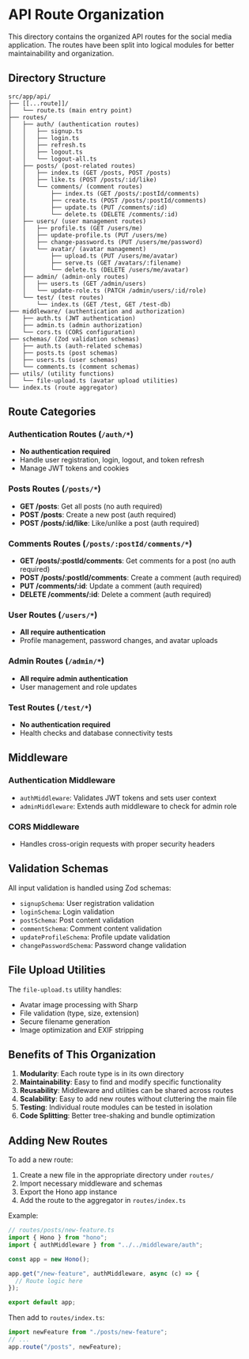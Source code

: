 # API Route Organization

This directory contains the organized API routes for the social media application. The routes have been split into logical modules for better maintainability and organization.

## Directory Structure

```
src/app/api/
├── [[...route]]/
│   └── route.ts (main entry point)
├── routes/
│   ├── auth/ (authentication routes)
│   │   ├── signup.ts
│   │   ├── login.ts
│   │   ├── refresh.ts
│   │   ├── logout.ts
│   │   └── logout-all.ts
│   ├── posts/ (post-related routes)
│   │   ├── index.ts (GET /posts, POST /posts)
│   │   ├── like.ts (POST /posts/:id/like)
│   │   └── comments/ (comment routes)
│   │       ├── index.ts (GET /posts/:postId/comments)
│   │       ├── create.ts (POST /posts/:postId/comments)
│   │       ├── update.ts (PUT /comments/:id)
│   │       └── delete.ts (DELETE /comments/:id)
│   ├── users/ (user management routes)
│   │   ├── profile.ts (GET /users/me)
│   │   ├── update-profile.ts (PUT /users/me)
│   │   ├── change-password.ts (PUT /users/me/password)
│   │   └── avatar/ (avatar management)
│   │       ├── upload.ts (PUT /users/me/avatar)
│   │       ├── serve.ts (GET /avatars/:filename)
│   │       └── delete.ts (DELETE /users/me/avatar)
│   ├── admin/ (admin-only routes)
│   │   ├── users.ts (GET /admin/users)
│   │   └── update-role.ts (PATCH /admin/users/:id/role)
│   └── test/ (test routes)
│       └── index.ts (GET /test, GET /test-db)
├── middleware/ (authentication and authorization)
│   ├── auth.ts (JWT authentication)
│   ├── admin.ts (admin authorization)
│   └── cors.ts (CORS configuration)
├── schemas/ (Zod validation schemas)
│   ├── auth.ts (auth-related schemas)
│   ├── posts.ts (post schemas)
│   ├── users.ts (user schemas)
│   └── comments.ts (comment schemas)
├── utils/ (utility functions)
│   └── file-upload.ts (avatar upload utilities)
└── index.ts (route aggregator)
```

## Route Categories

### Authentication Routes (`/auth/*`)
- **No authentication required**
- Handle user registration, login, logout, and token refresh
- Manage JWT tokens and cookies

### Posts Routes (`/posts/*`)
- **GET /posts**: Get all posts (no auth required)
- **POST /posts**: Create a new post (auth required)
- **POST /posts/:id/like**: Like/unlike a post (auth required)

### Comments Routes (`/posts/:postId/comments/*`)
- **GET /posts/:postId/comments**: Get comments for a post (no auth required)
- **POST /posts/:postId/comments**: Create a comment (auth required)
- **PUT /comments/:id**: Update a comment (auth required)
- **DELETE /comments/:id**: Delete a comment (auth required)

### User Routes (`/users/*`)
- **All require authentication**
- Profile management, password changes, and avatar uploads

### Admin Routes (`/admin/*`)
- **All require admin authentication**
- User management and role updates

### Test Routes (`/test/*`)
- **No authentication required**
- Health checks and database connectivity tests

## Middleware

### Authentication Middleware
- `authMiddleware`: Validates JWT tokens and sets user context
- `adminMiddleware`: Extends auth middleware to check for admin role

### CORS Middleware
- Handles cross-origin requests with proper security headers

## Validation Schemas

All input validation is handled using Zod schemas:
- `signupSchema`: User registration validation
- `loginSchema`: Login validation
- `postSchema`: Post content validation
- `commentSchema`: Comment content validation
- `updateProfileSchema`: Profile update validation
- `changePasswordSchema`: Password change validation

## File Upload Utilities

The `file-upload.ts` utility handles:
- Avatar image processing with Sharp
- File validation (type, size, extension)
- Secure filename generation
- Image optimization and EXIF stripping

## Benefits of This Organization

1. **Modularity**: Each route type is in its own directory
2. **Maintainability**: Easy to find and modify specific functionality
3. **Reusability**: Middleware and utilities can be shared across routes
4. **Scalability**: Easy to add new routes without cluttering the main file
5. **Testing**: Individual route modules can be tested in isolation
6. **Code Splitting**: Better tree-shaking and bundle optimization

## Adding New Routes

To add a new route:

1. Create a new file in the appropriate directory under `routes/`
2. Import necessary middleware and schemas
3. Export the Hono app instance
4. Add the route to the aggregator in `routes/index.ts`

Example:
```typescript
// routes/posts/new-feature.ts
import { Hono } from "hono";
import { authMiddleware } from "../../middleware/auth";

const app = new Hono();

app.get("/new-feature", authMiddleware, async (c) => {
  // Route logic here
});

export default app;
```

Then add to `routes/index.ts`:
```typescript
import newFeature from "./posts/new-feature";
// ...
app.route("/posts", newFeature);
``` 